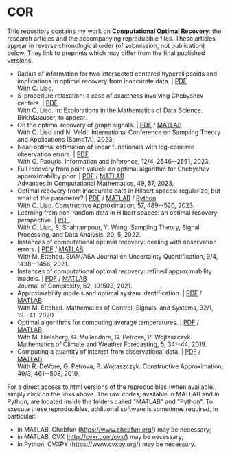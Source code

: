# COR

This repository contains my work on **Computational Optimal Recovery**: the research articles and the accompanying reproducible files.
These articles appear in reverse chronological order (of submission, not publication) below. 
They link to preprints which may differ from the final published versions.

- Radius of information for two intersected centered hyperellipsoids and implications in optimal recovery from inaccurate data. |
[PDF](Papers/OR_L1Noise_v2.pdf)
<br> With C. Liao.
- S-procedure relaxation: a case of exactness involving Chebyshev centers. |
[PDF](Papers/OR_SProc.pdf)
<br> With C. Liao. In: Explorations in the Mathematics of Data Science. Birkh&uauser, to appear.
- On the optimal recovery of graph signals. |
[PDF](Papers/OR_Graph.pdf)
/
[MATLAB](https://github.com/liaochunyang/ORofGraphSignals)
<br> With C. Liao and N. Veldt. International Conference on Sampling Theory and Applications (SampTA), 2023.
- Near-optimal estimation of linear functionals with log-concave observation errors. |
[PDF](Papers/OR_LogConcave.pdf)
<br> With G. Paouris. Information and Inference, 12/4, 2546--2561, 2023.
- Full recovery from point values: an optimal algorithm for Chebyshev approximability prior. |
[PDF](Papers/OR_FullApprox.pdf)
/
[MATLAB](MATLAB/OR_FullApprox_repro.zip)
<br> Advances in Computational Mathematics, 49, 57, 2023.
- Optimal recovery from inaccurate data in Hilbert spaces: regularize, but what of the parameter? | 
[PDF](Papers/ORHilbert_Reg.pdf) 
/ 
[MATLAB](https://htmlpreview.github.io/?https://github.com/foucart/COR/blob/master/MATLAB/web/ORHilbert_Reg_repro.html)
/
[Python](https://htmlpreview.github.io/?https://github.com/foucart/COR/blob/master/Python/web/ORHilbert_Reg_repro.html)
<br> With C. Liao. Constructive Approximation, 57, 489--520, 2023.
- Learning from non-random data in Hilbert spaces: an optimal recovery perspective. | 
[PDF](Papers/OR_Learning.pdf)
<br> With C. Liao, S. Shahrampour, Y. Wang. Sampling Theory, Signal Processing, and Data Analysis, 20, 5, 2022.
- Instances of computational optimal recovery: dealing with observation errors.  | 
[PDF](Papers/ICOR_ObsErrors.pdf)
/
[MATLAB](MATLAB/OR_Uncertainty_repro.m)
<br> With M. Ettehad. SIAM/ASA Journal on Uncertainty Quantification, 9/4, 1438--1456, 2021.
- Instances of computational optimal recovery: refined approximability models. |
[PDF](Papers/ICOR_Overparametrization.pdf)
/
[MATLAB](MATLAB/OR_Overparametrization_repro.m)
<br> Journal of Complexity, 62, 101503, 2021.
- Approximability models and optimal system identification. | 
[PDF](Papers/ORinSI.pdf)
/
[MATLAB](MATLAB/Reproducible_OSI.zip)
<br> With M. Ettehad. Mathematics of Control, Signals, and Systems, 32/1, 19--41, 2020.
- Optimal algorithms for computing average temperatures. | 
[PDF](Papers/OptAlgo_AveTemp.pdf)
/
[MATLAB](MATLAB/Redistributable_final.zip)
<br> With M. Hielsberg, G. Mullendore, G. Petrova, P. Wojtaszczyk. 
Mathematics of Climate and Weather Forecasting, 5, 34--44, 2019. 
- Computing a quantity of interest from observational data. |
[PDF](Papers/Computing_QoI.pdf)
/
[MATLAB](MATLAB/DFPW_Reproducible.zip)
<br> With R. DeVore, G. Petrova, P. Wojtaszczyk. Constructive Approximation, 49/3, 461--508, 2019.

For a direct access to html versions of the reproducibles (when available), simply click on the links above.
The raw codes, available in MATLAB and in Python, are located inside the folders called "MATLAB" and "Python". 
To execute these reproducibles, additional software is sometimes required, in particular:
- in MATLAB, Chebfun (https://www.chebfun.org/) may be necessary;
- in MATLAB, CVX (http://cvxr.com/cvx/) may be necessary;
- in Python, CVXPY (https://www.cvxpy.org/) may be necessary.
